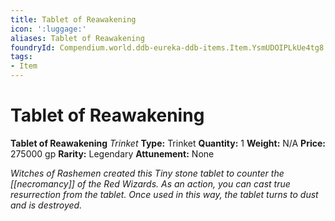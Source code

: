 ```yaml
---
title: Tablet of Reawakening
icon: ':luggage:'
aliases: Tablet of Reawakening
foundryId: Compendium.world.ddb-eureka-ddb-items.Item.YsmUDOIPLkUe4tg8
tags:
- Item
---
```


# Tablet of Reawakening

**Tablet of Reawakening**
_Trinket_
**Type:** Trinket
**Quantity:** 1
**Weight:** N/A
**Price:** 275000 gp
**Rarity:** Legendary
**Attunement:** None

*Witches of Rashemen created this Tiny stone tablet to counter the [[necromancy]] of the Red Wizards. As an action, you can cast true resurrection from the tablet. Once used in this way, the tablet turns to dust and is destroyed.*